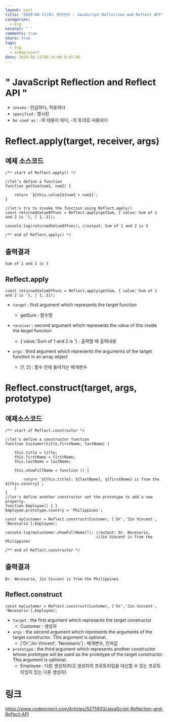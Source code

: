 ```yaml
---
layout: post
title: "2020-08-11(화) 영어단어 - JavaScript Reflection and Reflect API"
categories:
  - Eng
excerpt: " "
comments: true
share: true
tags:
  - Eng
  - codeproject
date: 2020-08-11T09:34:00-0:05:00
---
```


# " JavaScript Reflection and Reflect API "

- `invoke` : 언급하다, 적용하다
- `specified` : 명시된
- `be used as` : -의 대용이 되다, -의 토대로 사용되다

# Reflect.apply(target, receiver, args)

## 예제 소스코드

```
/** start of Reflect.apply() */

//let's define a function
function getSum(num1, num2) {

    return `${this.value}${num1 + num2}`;
}

//let's try to invoke the function using Reflect.apply()
const returnedValueOfFunc = Reflect.apply(getSum, { value:'Sum of 1 and 2 is '}, [ 1, 2]);

console.log(returnedValueOfFunc); //output: Sum of 1 and 2 is 3

/** end of Reflect.apply() */
```

## 출력결과

```
Sum of 1 and 2 is 3
```

## Reflect.apply

```
const returnedValueOfFunc = Reflect.apply(getSum, { value:'Sum of 1 and 2 is '}, [ 1, 2]);
```

- `target` : first argument which represents the target function

  - getSum : 함수명

- `receiver` : second argument which represents the value of this inside the target function

  - { value:'Sum of 1 and 2 is '} : 출력할 때 출력내용

- `args` : third argument which represents the arguments of the target function in an array object
  - [1, 2] : 함수 안에 들어가는 매개변수

# Reflect.construct(target, args, prototype)

## 예제소스코드

```
/** start of Reflect.constructor */

//let's define a constructor function
function Customer(title,firstName, lastName) {

    this.title = title;
    this.firstName = firstName;
    this.lastName = lastName;

    this.showFullName = function () {

        return `${this.title}. ${lastName}, ${firstName} is from the ${this.country}`;
    }
}
//let's define another constructor set the prototype to add a new property.
function Employee() { }
Employee.prototype.country = 'Philippines';

const myCustomer = Reflect.construct(Customer, ['Dr','Jin Vincent', 'Necesario'],Employee);

console.log(myCustomer.showFullName()); //output: Dr. Necesario,
                                        //Jin Vincent is from the Philippines

/** end of Reflect.constructor */
```

## 출력결과

```
Dr. Necesario, Jin Vincent is from the Philippines
```

## Reflect.construct

```
const myCustomer = Reflect.construct(Customer, ['Dr','Jin Vincent', 'Necesario'],Employee);
```

- `target` : the first argument which represents the target constructor
  - Customer : 생성자
- `args` : the second argument which represents the arguments of the target constructor. This argument is optional.
  - ['Dr','Jin Vincent', 'Necesario'] : 매개변수, 인자값
- `prototype` : the third argument which represents another constructor whose prototype will be used as the prototype of the target constructor. This argument is optional.
  - Employee : 다른 생성자(타깃 생성자의 프로토타입을 대신할 수 있는 프로토타입이 있는 다른 생성자)

# 링크

<https://www.codeproject.com/Articles/5275933/JavaScript-Reflection-and-Reflect-API>
